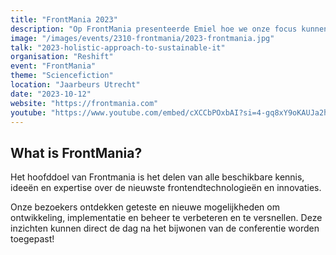 ```yaml
---
title: "FrontMania 2023"
description: "Op FrontMania presenteerde Emiel hoe we onze focus kunnen verschuiven van kleine, individuele acties naar een meer holistische aanpak, die nodig is om de IT-industrie duurzamer te maken."
image: "/images/events/2310-frontmania/2023-frontmania.jpg"
talk: "2023-holistic-approach-to-sustainable-it"
organisation: "Reshift"
event: "FrontMania"
theme: "Sciencefiction"
location: "Jaarbeurs Utrecht"
date: "2023-10-12"
website: "https://frontmania.com"
youtube: "https://www.youtube.com/embed/cXCCbPOxbAI?si=4-gq8xY9oKAUJa2h"
---
```


## What is FrontMania?

Het hoofddoel van Frontmania is het delen van alle beschikbare kennis, ideeën en expertise over de nieuwste frontendtechnologieën en innovaties.

Onze bezoekers ontdekken geteste en nieuwe mogelijkheden om ontwikkeling, implementatie en beheer te verbeteren en te versnellen. Deze inzichten kunnen direct de dag na het bijwonen van de conferentie worden toegepast!
